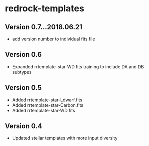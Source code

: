 # redrock-templates

## Version 0.7...2018.06.21

* add version number to individual fits file

## Version 0.6

* Expanded rrtemplate-star-WD.fits training to include DA and DB subtypes

## Version 0.5

* Added rrtemplate-star-Ldwarf.fits
* Added rrtemplate-star-Carbon.fits
* Added rrtemplate-star-WD.fits

## Version 0.4

* Updated stellar templates with more input diversity

